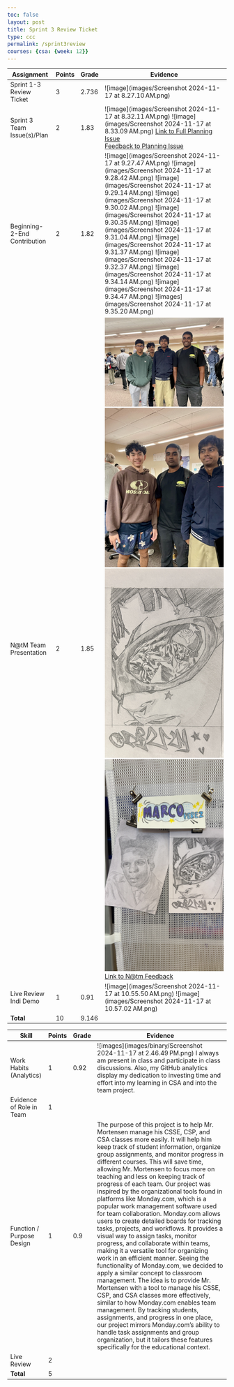 ```yaml
---
toc: false
layout: post
title: Sprint 3 Review Ticket
type: ccc
permalink: /sprint3review
courses: {csa: {week: 12}}
---
```


| **Assignment**                | **Points**    | **Grade** | **Evidence** |
|-------------------------------|---------------|-----------|--------------|
| Sprint 1-3 Review Ticket      | 3             |    2.736       |        ![image](images/Screenshot 2024-11-17 at 8.27.10 AM.png)      |
| Sprint 3 Team Issue(s)/Plan   | 2             |      1.83     |       ![image](images/Screenshot 2024-11-17 at 8.32.11 AM.png) ![image](images/Screenshot 2024-11-17 at 8.33.09 AM.png)  [Link to Full Planning Issue](https://github.com/CSA-Project-Managment/CSA-Project-Managment-Backend/issues/1) <br> [Feedback to Planning Issue](https://github.com/CSA-Project-Managment/CSA-Project-Managment-Backend/issues/1#issuecomment-2430077001)   |
| Beginning-2-End Contribution  | 2             |     1.82      |      ![image](images/Screenshot 2024-11-17 at 9.27.47 AM.png)  ![image](images/Screenshot 2024-11-17 at 9.28.42 AM.png)   ![image](images/Screenshot 2024-11-17 at 9.29.14 AM.png) ![image](images/Screenshot 2024-11-17 at 9.30.02 AM.png) ![image](images/Screenshot 2024-11-17 at 9.30.35 AM.png) ![image](images/Screenshot 2024-11-17 at 9.31.04 AM.png) ![image](images/Screenshot 2024-11-17 at 9.31.37 AM.png) ![image](images/Screenshot 2024-11-17 at 9.32.37 AM.png) ![image](images/Screenshot 2024-11-17 at 9.34.14 AM.png) ![image](images/Screenshot 2024-11-17 at 9.34.47 AM.png) ![images](images/Screenshot 2024-11-17 at 9.35.20 AM.png) |
| N@tM Team Presentation        | 2             |     1.85      |   ![image](images/1B733A4D-55D9-40E7-8E9F-833A8C909E41_1_105_c.jpeg) ![image](images/EECEA31B-17D4-4DE2-8421-831B25233C86_1_105_c.jpeg) ![image](images/28EFCF7A-17E8-4D9C-B412-4094307821B6.jpeg) ![image](images/4182892D-7A65-4B89-8767-6400012E663E_1_105_c.jpeg) [Link to N@tm Feedback](https://github.com/CSA-Project-Managment/CSA-Project-Managment-Backend/issues/2)           |
| Live Review Indi Demo         | 1             |     0.91     |       ![image](images/Screenshot 2024-11-17 at 10.55.50 AM.png) ![image](images/Screenshot 2024-11-17 at 10.57.02 AM.png)       |
| **Total**                     | 10            |      9.146     |              |

| **Skill**                  | **Points**    | **Grade** | **Evidence** |
|----------------------------|---------------|-----------|--------------|
| Work Habits (Analytics)    | 1             |     0.92      |        ![images](images/binary/Screenshot 2024-11-17 at 2.46.49 PM.png) I always am present in class and participate in class discussions. Also, my GitHub analytics display my dedication to investing time and effort into my learning in CSA and into the team project.     |
| Evidence of Role in Team   | 1             |           |              | 
| Function / Purpose Design  | 1             |     0.9      |     The purpose of this project is to help Mr. Mortensen manage his CSSE, CSP, and CSA classes more easily. It will help him keep track of student information, organize group assignments, and monitor progress in different courses. This will save time, allowing Mr. Mortensen to focus more on teaching and less on keeping track of progress of each team. Our project was inspired by the organizational tools found in platforms like Monday.com, which is a popular work management software used for team collaboration. Monday.com allows users to create detailed boards for tracking tasks, projects, and workflows. It provides a visual way to assign tasks, monitor progress, and collaborate within teams, making it a versatile tool for organizing work in an efficient manner. Seeing the functionality of Monday.com, we decided to apply a similar concept to classroom management. The idea is to provide Mr. Mortensen with a tool to manage his CSSE, CSP, and CSA classes more effectively, similar to how Monday.com enables team management. By tracking students, assignments, and progress in one place, our project mirrors Monday.com’s ability to handle task assignments and group organization, but it tailors these features specifically for the educational context.         | 
| Live Review                | 2             |           |              | 
| **Total**                  | 5             |           |              |